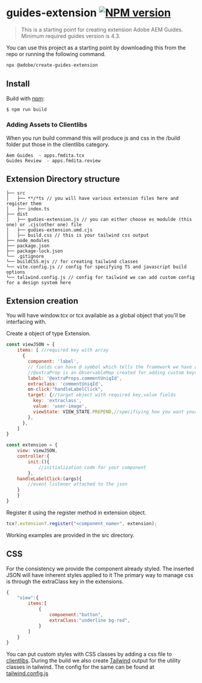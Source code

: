 # guides-extension [![NPM version](https://img.shields.io/npm/v/is-even.svg?style=flat)](https://www.npmjs.com/package/is-even)

> This is a starting point for creating extension Adobe AEM Guides. Minimum required guides version is 4.3.

You can use this project as a starting point by downloading this from the repo or running the following command.
```bash
npx @adobe/create-guides-extension
```

## Install

Build with [npm](https://www.npmjs.com/):

```sh
$ npm run build
```
### Adding Assets to Clientlibs
When you run build command this will produce js and css in the /build folder put those in the <a name="clientlibs">clientlibs</a> category.

```
Aem Guides  - apps.fmdita.tcx
Guides Review  - apps.fmdita.review
```
## Extension Directory structure
```
├── src
│   ├── **/*ts // you will have various extension files here and register them 
│   ├── index.ts
├── dist
│   ├── gudies-extension.js // you can either choose es modulde (this one) or .cjs(other one) file
│   ├── gudies-extension.umd.cjs
│   ├── build.css // this is your tailwind css output
├── node_modules
├── package.json
├── package-lock.json 
└── .gitignore
└── buildCSS.mjs // for creating tailwind classes
└── vite.config.js // config for specifying TS and javascript build options
└── taliwind.config.js // config for tailwind we can add custom config for a design system here
```
## Extension creation

You will have window.tcx or tcx available as a global object that you'll be interfacing with.

Create a object of type Extension.
```js
const viewJSON = {
    items: [ //required key with array
      {
        component: 'label',
        // fields can have @ symbol which tells the framework we have an observable value.
        //@extraProp is an ObservableMap created for adding custom keys so that they don't conflict with existing keys.
        label: '@extraProps.commentUniqId',
        extraclass: 'commentUniqId',
        on-click:"handleLabelClick",
        target: {//target object with required key,value fields
          key: 'extraclass',
          value: 'user-image',
          viewState: VIEW_STATE.PREPEND,//specifiying how you want your view to be inserted
        },
      },
    ]
}

const extension = {
    view: viewJSON,
    controller:{
        init:(){
            //initialization code for your component
        },
    handleLabelClick:(args){
        //event listener attached to the json
    }
    }
}
```

Register it using the register method in extension object.

```js
tcx?.extension?.register("<component_name>", extension);
```
Working examples are provided in the src directory.

## CSS
For the consistency we provide the component already styled. The inserted JSON will have inherent styles applied to it
The primary way to manage css is through the extraClass key in the extensions. 
```js
{    
    "view":{
        items:[
            {
                compoenent:"button",
                extraClass:"underline bg-red",
            }
        ]
    }
}

```
You can put custom styles with CSS classes by adding a css file to [clientlibs](#clientlibs). During the build we also create [Tailwind](https://tailwindcss.com/docs/utility-first) output for the utility classes in tailwind. The config for the same can be found at [tailwind.config.js](./tailwind.config.js)


